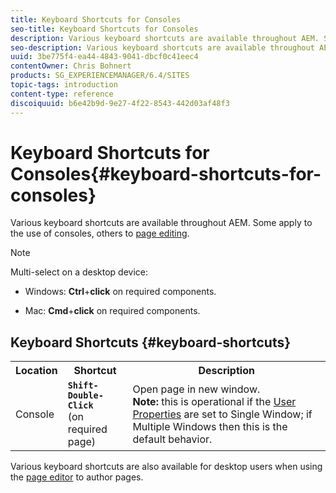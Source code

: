 ```yaml
---
title: Keyboard Shortcuts for Consoles
seo-title: Keyboard Shortcuts for Consoles
description: Various keyboard shortcuts are available throughout AEM. Some apply to the use of consoles, others to page editing.
seo-description: Various keyboard shortcuts are available throughout AEM. Some apply to the use of consoles, others to page editing.
uuid: 3be775f4-ea44-4843-9041-dbcf0c41eec4
contentOwner: Chris Bohnert
products: SG_EXPERIENCEMANAGER/6.4/SITES
topic-tags: introduction
content-type: reference
discoiquuid: b6e42b9d-9e27-4f22-8543-442d03af48f3
---
```


# Keyboard Shortcuts for Consoles{#keyboard-shortcuts-for-consoles}

Various keyboard shortcuts are available throughout AEM. Some apply to the use of consoles, others to [page editing](/help/sites-classic-ui-authoring/classic-page-author-keyboard-shortcuts.md).

>[!NOTE]
>
>Multi-select on a desktop device:
>
>* Windows: **Ctrl**+**click** on required components.  
>
>* Mac: **Cmd**+**click** on required components.
>

## Keyboard Shortcuts {#keyboard-shortcuts}

<table> 
 <tbody> 
  <tr> 
   <th>Location</th> 
   <th>Shortcut</th> 
   <th>Description</th> 
  </tr> 
  <tr> 
   <td>Console</td> 
   <td><strong><code>Shift-Double-Click</code></strong><br /> (on required page)</td> 
   <td>Open page in new window.<br /> <strong>Note:</strong> this is operational if the <a href="/help/sites-classic-ui-authoring/author-env-user-props.md">User Properties</a> are set to Single Window; if Multiple Windows then this is the default behavior.</td> 
  </tr> 
 </tbody> 
</table>

Various keyboard shortcuts are also available for desktop users when using the [page editor](/help/sites-classic-ui-authoring/classic-page-author-keyboard-shortcuts.md) to author pages.
